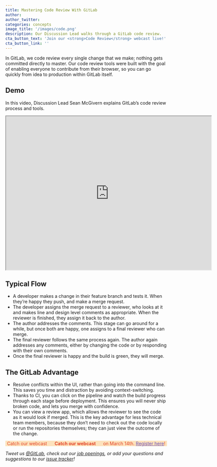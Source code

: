 ```yaml
---
title: Mastering Code Review With GitLab
author:
author_twitter:
categories: concepts
image_title: '/images/code.png'
description: Our Discussion Lead walks through a GitLab code review. 
cta_button_text: 'Join our <strong>Code Review</strong> webcast live!'
cta_button_link: ''
---
```


In GitLab, we code review every single change that we make; nothing gets committed directly to master. Our code review tools were built with the goal of enabling everyone to contribute from their browser, so you can go quickly from idea to production within GitLab itself. 

<!-- more -->

## Demo

In this video, Discussion Lead Sean McGivern explains GitLab’s code review process and tools.

<iframe src="https://drive.google.com/file/d/0BwXthOgZCRQQWXVIM3dwZThXd2M/preview" width="640" height="480"></iframe>

## Typical Flow

* A developer makes a change in their feature branch and tests it. When they’re happy they push, and make a merge request.
* The developer assigns the merge request to a reviewer, who looks at it and makes line and design level comments as appropriate. When the reviewer is finished, they assign it back to the author. 
* The author addresses the comments. This stage can go around for a while, but once both are happy, one assigns to a final reviewer who can merge.
* The final reviewer follows the same process again. The author again addresses any comments, either by changing the code or by responding with their own comments.
* Once the final reviewer is happy and the build is green, they will merge.

## The GitLab Advantage

* Resolve conflicts within the UI, rather than going into the command line. This saves you time and distraction by avoiding context-switching. 
* Thanks to CI, you can click on the pipeline and watch the build progress through each stage before deployment. This ensures you will never ship broken code, and lets you merge with confidence. 
* You can view a review app, which allows the reviewer to see the code as it would look if merged. This is the key advantage for less technical team members, because they don’t need to check out the code locally or run the repositories themselves; they can just view the outcome of the change. 


<p class="alert alert-orange" style="background-color: rgba(252,163,38,.3); border-color: rgba(252,163,38,.3); color: rgb(226,67,41) !important; text-align: center;">Catch our webcast &nbsp;&nbsp;<i class="fa fa-gitlab" style="color:rgb(107,79,187); font-size:.85em" aria-hidden="true"></i> &nbsp;&nbsp;<strong>Catch our webcast </strong> &nbsp;&nbsp;<i class="fa fa-gitlab" style="color:rgb(107,79,187); font-size:.85em" aria-hidden="true"></i> &nbsp;&nbsp;on March 14th. <a style="color: rgb(107,79,187);" href="https://page.gitlab.com/20170301_continuouseverything.html">Register here</a>!</p>

_Tweet us [@GitLab](https://twitter.com/gitlab), check out our [job openings](https://about.gitlab.com/jobs/), or add your questions and suggestions to our [issue tracker](https://gitlab.com/gitlab-org/gitlab-ce/issues)!_

